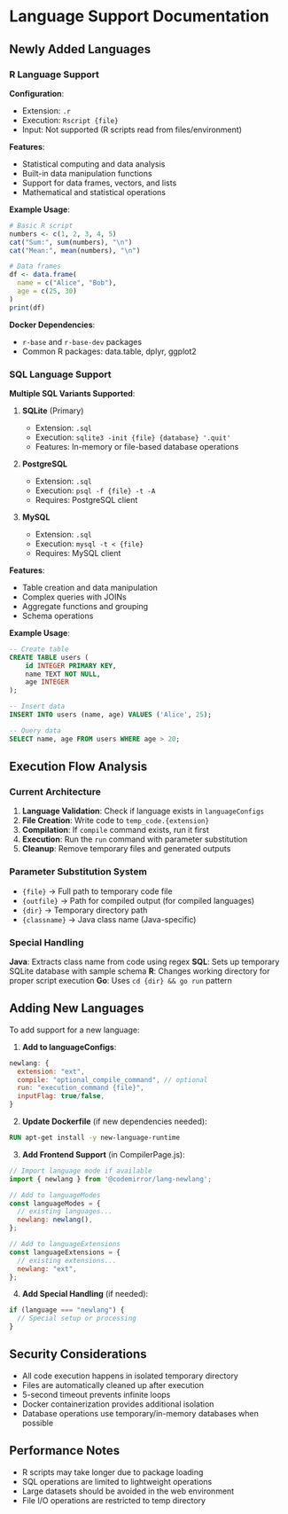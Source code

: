 # Language Support Documentation

## Newly Added Languages

### R Language Support

**Configuration**: 
- Extension: `.r`
- Execution: `Rscript {file}`
- Input: Not supported (R scripts read from files/environment)

**Features**:
- Statistical computing and data analysis
- Built-in data manipulation functions
- Support for data frames, vectors, and lists
- Mathematical and statistical operations

**Example Usage**:
```r
# Basic R script
numbers <- c(1, 2, 3, 4, 5)
cat("Sum:", sum(numbers), "\n")
cat("Mean:", mean(numbers), "\n")

# Data frames
df <- data.frame(
  name = c("Alice", "Bob"),
  age = c(25, 30)
)
print(df)
```

**Docker Dependencies**:
- `r-base` and `r-base-dev` packages
- Common R packages: data.table, dplyr, ggplot2

### SQL Language Support

**Multiple SQL Variants Supported**:

1. **SQLite** (Primary)
   - Extension: `.sql`
   - Execution: `sqlite3 -init {file} {database} '.quit'`
   - Features: In-memory or file-based database operations

2. **PostgreSQL**
   - Extension: `.sql`
   - Execution: `psql -f {file} -t -A`
   - Requires: PostgreSQL client

3. **MySQL**
   - Extension: `.sql`
   - Execution: `mysql -t < {file}`
   - Requires: MySQL client

**Features**:
- Table creation and data manipulation
- Complex queries with JOINs
- Aggregate functions and grouping
- Schema operations

**Example Usage**:
```sql
-- Create table
CREATE TABLE users (
    id INTEGER PRIMARY KEY,
    name TEXT NOT NULL,
    age INTEGER
);

-- Insert data
INSERT INTO users (name, age) VALUES ('Alice', 25);

-- Query data
SELECT name, age FROM users WHERE age > 20;
```

## Execution Flow Analysis

### Current Architecture

1. **Language Validation**: Check if language exists in `languageConfigs`
2. **File Creation**: Write code to `temp_code.{extension}`
3. **Compilation**: If `compile` command exists, run it first
4. **Execution**: Run the `run` command with parameter substitution
5. **Cleanup**: Remove temporary files and generated outputs

### Parameter Substitution System

- `{file}` → Full path to temporary code file
- `{outfile}` → Path for compiled output (for compiled languages)
- `{dir}` → Temporary directory path
- `{classname}` → Java class name (Java-specific)

### Special Handling

**Java**: Extracts class name from code using regex
**SQL**: Sets up temporary SQLite database with sample schema
**R**: Changes working directory for proper script execution
**Go**: Uses `cd {dir} && go run` pattern

## Adding New Languages

To add support for a new language:

1. **Add to languageConfigs**:
```javascript
newlang: {
  extension: "ext",
  compile: "optional_compile_command", // optional
  run: "execution_command {file}",
  inputFlag: true/false,
}
```

2. **Update Dockerfile** (if new dependencies needed):
```dockerfile
RUN apt-get install -y new-language-runtime
```

3. **Add Frontend Support** (in CompilerPage.js):
```javascript
// Import language mode if available
import { newlang } from '@codemirror/lang-newlang';

// Add to languageModes
const languageModes = {
  // existing languages...
  newlang: newlang(),
};

// Add to languageExtensions
const languageExtensions = {
  // existing extensions...
  newlang: "ext",
};
```

4. **Add Special Handling** (if needed):
```javascript
if (language === "newlang") {
  // Special setup or processing
}
```

## Security Considerations

- All code execution happens in isolated temporary directory
- Files are automatically cleaned up after execution
- 5-second timeout prevents infinite loops
- Docker containerization provides additional isolation
- Database operations use temporary/in-memory databases when possible

## Performance Notes

- R scripts may take longer due to package loading
- SQL operations are limited to lightweight operations
- Large datasets should be avoided in the web environment
- File I/O operations are restricted to temp directory